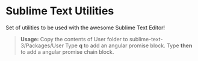 
Sublime Text Utilities
==================
Set  of utilities to be used with the awesome Sublime Text Editor!

>**Usage:**
>Copy the contents of User folder to  sublime-text-3/Packages/User
>Type **q** to add an angular promise block.
>Type **then** to add a angular promise chain block.
